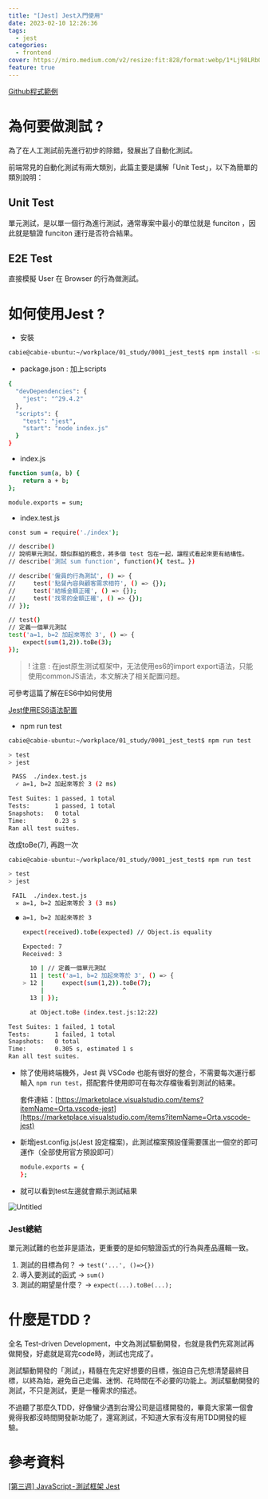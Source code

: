 ```yaml
---
title: "[Jest] Jest入門使用"
date: 2023-02-10 12:26:36
tags:
  - jest
categories:
  - frontend
cover: https://miro.medium.com/v2/resize:fit:828/format:webp/1*Lj98LRbO4tDyE9UCxPV58A.jpeg
feature: true
---
```



[Github程式範例](https://github.com/cabie8399/Study_Note/tree/main/Javascript/0001_jest_test)


# 為何要做測試 ?

為了在人工測試前先進行初步的除錯，發展出了自動化測試。

前端常見的自動化測試有兩大類別，此篇主要是講解「Unit Test」，以下為簡單的類別說明：

## **Unit Test**

單元測試，是以單一個行為進行測試，通常專案中最小的單位就是 funciton ，因此就是驗證 funciton 運行是否符合結果。

## **E2E Test**

直接模擬 User 在 Browser 的行為做測試。

# 如何使用Jest ?

- 安裝

```bash
cabie@cabie-ubuntu:~/workplace/01_study/0001_jest_test$ npm install -save-dev jest
```

- package.json : 加上scripts

```bash
{
  "devDependencies": {
    "jest": "^29.4.2"
  },
  "scripts": {
    "test": "jest",
    "start": "node index.js"
  }
}
```

- index.js

```bash
function sum(a, b) {
    return a + b;
};

module.exports = sum;
```

- index.test.js

```bash
const sum = require('./index');

// describe()
// 說明單元測試，類似群組的概念，將多個 test 包在一起，讓程式看起來更有結構性。
// describe('測試 sum function', function(){ test… })

// describe('僱員的行為測試', () => {
//     test('點餐內容與顧客需求相符', () => {});
//     test('結帳金額正確', () => {});
//     test('找零的金額正確', () => {});
// });

// test()
// 定義一個單元測試
test('a=1, b=2 加起來等於 3', () => {
    expect(sum(1,2)).toBe(3);
});
```

> ! 注意  :  在jest原生测试框架中，无法使用es6的import export语法，只能使用commonJS语法，本文解决了相关配置问题。
> 

可參考這篇了解在ES6中如何使用

[Jest使用ES6语法配置](https://juejin.cn/post/6990172738853797902)

- npm run test

```bash
cabie@cabie-ubuntu:~/workplace/01_study/0001_jest_test$ npm run test

> test
> jest

 PASS  ./index.test.js
  ✓ a=1, b=2 加起來等於 3 (2 ms)

Test Suites: 1 passed, 1 total
Tests:       1 passed, 1 total
Snapshots:   0 total
Time:        0.23 s
Ran all test suites.
```

改成toBe(7), 再跑一次

```bash
cabie@cabie-ubuntu:~/workplace/01_study/0001_jest_test$ npm run test

> test
> jest

 FAIL  ./index.test.js
  ✕ a=1, b=2 加起來等於 3 (3 ms)

  ● a=1, b=2 加起來等於 3

    expect(received).toBe(expected) // Object.is equality

    Expected: 7
    Received: 3

      10 | // 定義一個單元測試
      11 | test('a=1, b=2 加起來等於 3', () => {
    > 12 |     expect(sum(1,2)).toBe(7);
         |                      ^
      13 | });

      at Object.toBe (index.test.js:12:22)

Test Suites: 1 failed, 1 total
Tests:       1 failed, 1 total
Snapshots:   0 total
Time:        0.305 s, estimated 1 s
Ran all test suites.
```

- 除了使用終端機外，Jest 與 VSCode 也能有很好的整合，不需要每次運行都輸入 `npm run test`，搭配套件使用即可在每次存檔後看到測試的結果。
    
    套件連結：[https://marketplace.visualstudio.com/items?itemName=Orta.vscode-jest](https://marketplace.visualstudio.com/items?itemName=Orta.vscode-jest)
    
- 新增jest.config.js(Jest 設定檔案)，此測試檔案預設僅需要匯出一個空的即可運作（全部使用官方預設即可）
    
    ```bash
    module.exports = {
    };
    ```
    

- 就可以看到test左邊就會顯示測試結果

![Untitled](https://i.imgur.com/CGxdp69.png)

### Jest總結

單元測試難的也並非是語法，更重要的是如何驗證函式的行為與產品邏輯一致。

1. 測試的目標為何？ -> `test('...', ()=>{})`
2. 導入要測試的函式 -> `sum()`
3. 測試的期望是什麼？ -> `expect(...).toBe(...);`

# 什麼是TDD ?

全名 Test-driven Development，中文為測試驅動開發，也就是我們先寫測試再做開發，好處就是寫完code時，測試也完成了。

測試驅動開發的「測試」，精髓在先定好想要的目標，強迫自己先想清楚最終目標，以終為始，避免自己走偏、迷惘、花時間在不必要的功能上。測試驅動開發的測試，不只是測試，更是一種需求的描述。

不過聽了那麼久TDD，好像蠻少遇到台灣公司是這樣開發的，畢竟大家第一個會覺得我都沒時間開發新功能了，還寫測試，不知道大家有沒有用TDD開發的經驗。

# 參考資料

[[第三週] JavaScript - 測試框架 Jest](https://miahsuwork.medium.com/%E7%AC%AC%E4%B8%89%E9%80%B1-javascript-%E6%B8%AC%E8%A9%A6%E6%A1%86%E6%9E%B6-jest-eccf0ff2cea2)